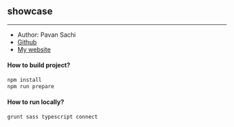 ## showcase 
---
* Author: Pavan Sachi
* [Github]
* [My website] 

#### How to build project?
```sh
npm install
npm run prepare
```
#### How to run locally?
```sh
grunt sass typescript connect
```
[Github]: <https://github.com/pavansachi/showcase>
[My website]: <https://pavansachi.firebaseapp.com>
